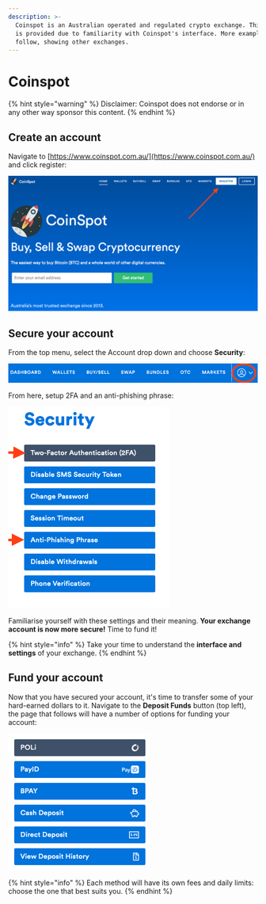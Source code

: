 ```yaml
---
description: >-
  Coinspot is an Australian operated and regulated crypto exchange. This example
  is provided due to familiarity with Coinspot's interface. More examples will
  follow, showing other exchanges.
---
```


# Coinspot

{% hint style="warning" %}
Disclaimer: Coinspot does not endorse or in any other way sponsor this content.
{% endhint %}

## Create an account

Navigate to [https://www.coinspot.com.au/](https://www.coinspot.com.au/) and click register:

![](../.gitbook/assets/coinspot_splash.png)

## Secure your account

From the top menu, select the Account drop down and choose **Security**:

![](../.gitbook/assets/coinspot_menu.png)

From here, setup 2FA and an anti-phishing phrase:

![](../.gitbook/assets/coinspot_security_menu.png)

Familiarise yourself with these settings and their meaning. **Your exchange account is now more secure!** Time to fund it!

{% hint style="info" %}
Take your time to understand the **interface and settings** of your exchange.
{% endhint %}

## Fund your account

Now that you have secured your account, it's time to transfer some of your hard-earned dollars to it. Navigate to the **Deposit Funds** button \(top left\), the page that follows will have a number of options for funding your account:

![](../.gitbook/assets/coinspot_deposit_options.png)

{% hint style="info" %}
Each method will have its own fees and daily limits: choose the one that best suits you.
{% endhint %}

